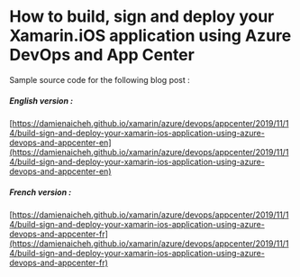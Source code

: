 # How to build, sign and deploy your Xamarin.iOS application using Azure DevOps and App Center

Sample source code for the following blog post :

##### English version :
[https://damienaicheh.github.io/xamarin/azure/devops/appcenter/2019/11/14/build-sign-and-deploy-your-xamarin-ios-application-using-azure-devops-and-appcenter-en](https://damienaicheh.github.io/xamarin/azure/devops/appcenter/2019/11/14/build-sign-and-deploy-your-xamarin-ios-application-using-azure-devops-and-appcenter-en)

##### French version :
[https://damienaicheh.github.io/xamarin/azure/devops/appcenter/2019/11/14/build-sign-and-deploy-your-xamarin-ios-application-using-azure-devops-and-appcenter-fr](https://damienaicheh.github.io/xamarin/azure/devops/appcenter/2019/11/14/build-sign-and-deploy-your-xamarin-ios-application-using-azure-devops-and-appcenter-fr)
